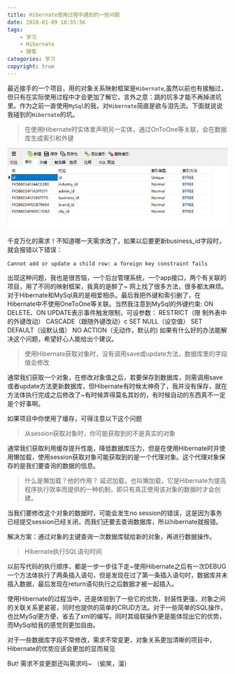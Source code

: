 ```yaml
---
title: Hibernate使用过程中遇到的一些问题
date: 2018-01-09 18:55:56
tags:
    - 学习
    - Hibernate
    - 随笔
categories: 学习
copyright: true
---
```

最近接手的一个项目，用的对象关系映射框架是<code>Hibernate</code>,虽然以前也有接触过，但只有在实际使用过程中才会更加了解它，言外之意：跳的坑多才能不再掉进坑里。作为之前一直使用<code>MySql</code>的我，对<code>Hibernate</code>简直是欲与泪先流。下面就说说我碰到的<code>Hibernate</code>的坑。

<!-- more -->

>在使用Hibernate时实体里声明另一实体，通过OnToOne等关联，会在数据库生成索引和外键

![索引图片](/images/索引图片.png)

千变万化的需求！不知道哪一天需求改了，如果以后要更新business_id字段时，就会报错以下错误：
```
Cannot add or update a child row: a foreign key constraint fails
```

出现这种问题，我也是很苦恼，一个后台管理系统，一个app接口，两个有关联的项目，用了不同的映射框架，我真的是醉了~ 网上找了很多方法，很多都太麻烦。对于Hibernate和MySql真的是相爱相杀。最后我把外键和索引删了，在Hibernate中不使用OneToOne等关联。当然我注意到MySql的外键约束:
ON DELETE、ON UPDATE表示事件触发限制，可设参数：
RESTRICT（限 制外表中的外键改动）
CASCADE（跟随外键改动）c
SET NULL（设空值）
SET DEFAULT（设默认值）
NO ACTION（无动作，默认的)
如果有什么好的办法能解决这个问题，希望好心人能给出个建议。

>使用Hibernate获取对象时，没有调用save或update方法，数据库里的字段值会修改

通常我们获取一个对象，在修改对象值之后，若要保存到数据库，则需调用save或者update方法更新数据库，但Hibernate有时候太神奇了，我并没有保存，就在方法体执行完成之后修改了~有时候弄得莫名其妙的，有时候自动的东西真不一定是个好事啊。

如果项目中你使用了缓存，可得注意以下这个问题

>从session获取对象时，你可能获取到的不是真实的对象

通常我们获取利用缓存提升性能，降低数据库压力，但是在使用Hibernate时并使用懒加载，使用session获取对象可能获取到的是一个代理对象。这个代理对象保存的是我们要查询的数据的信息。

>什么是懒加载？他的作用？
延迟加载，也叫懒加载，它是Hibernate为提高程序执行效率而提供的一种机制，即只有真正使用该对象的数据时才会创建。

当我们要修改这个对象的数据时，可能会发生no session的错误，这是因为事务已经提交session已经关闭，而我们还要去查询数据库，所以hibernate就报错。

解决方案：通过对象的主键查询一次数据库赋给新的对象，再进行数据操作。

>Hibernate执行SQL语句时间

以前写代码的执行顺序，都是一步一步往下走~使用Hibernate之后有一次DEBUG一个方法体执行了两条插入语句，但是发现在过了第一条插入语句时，数据库并未插入数据，最后发现在return语句执行之后数据才被一起插入。

使用Hibernate的过程当中，还是体验到了一些它的优势，封装性更强，对象之间的关联关系更紧密，同时也提供的简单的CRUD方法。对于一些简单的SQL操作，也比MySql更方便，省去了xml的编写。同时其级联操作更是能体现出它的优势，而MySql给我的感觉则更加自由。

对于一些数据库字段不常修改，需求不常变更，对象关系更加清晰的项目中，Hibernate的优势应该会更加的显而易见

But! 需求不变更那还叫需求吗~ （偷笑，溜）




